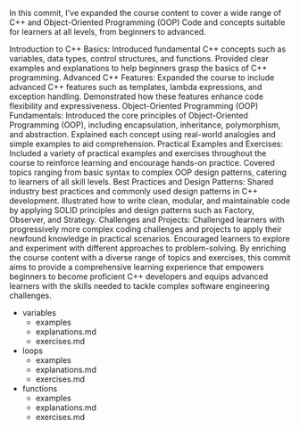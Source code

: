 In this commit, I've expanded the course content to cover a wide range of C++ and Object-Oriented Programming (OOP) Code and concepts suitable for learners at all levels, from beginners to advanced.

Introduction to C++ Basics: Introduced fundamental C++ concepts such as variables, data types, control structures, and functions. Provided clear examples and explanations to help beginners grasp the basics of C++ programming.
Advanced C++ Features: Expanded the course to include advanced C++ features such as templates, lambda expressions, and exception handling. Demonstrated how these features enhance code flexibility and expressiveness.
Object-Oriented Programming (OOP) Fundamentals: Introduced the core principles of Object-Oriented Programming (OOP), including encapsulation, inheritance, polymorphism, and abstraction. Explained each concept using real-world analogies and simple examples to aid comprehension.
Practical Examples and Exercises: Included a variety of practical examples and exercises throughout the course to reinforce learning and encourage hands-on practice. Covered topics ranging from basic syntax to complex OOP design patterns, catering to learners of all skill levels.
Best Practices and Design Patterns: Shared industry best practices and commonly used design patterns in C++ development. Illustrated how to write clean, modular, and maintainable code by applying SOLID principles and design patterns such as Factory, Observer, and Strategy.
Challenges and Projects: Challenged learners with progressively more complex coding challenges and projects to apply their newfound knowledge in practical scenarios. Encouraged learners to explore and experiment with different approaches to problem-solving.
By enriching the course content with a diverse range of topics and exercises, this commit aims to provide a comprehensive learning experience that empowers beginners to become proficient C++ developers and equips advanced learners with the skills needed to tackle complex software engineering challenges.





- variables
  - examples
  - explanations.md
  - exercises.md
- loops
  - examples
  - explanations.md
  - exercises.md
- functions
  - examples
  - explanations.md
  - exercises.md
